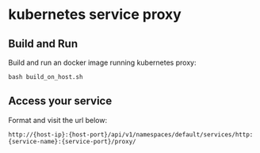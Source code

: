 # kubernetes service proxy  
## Build and Run
Build and run an docker image running kubernetes proxy:  

    bash build_on_host.sh  

## Access your service
Format and visit the url below:

    http://{host-ip}:{host-port}/api/v1/namespaces/default/services/http:{service-name}:{service-port}/proxy/
